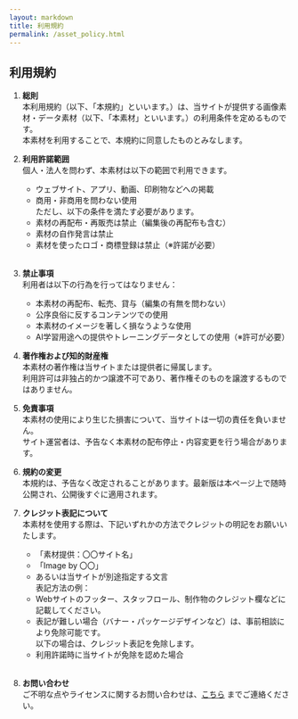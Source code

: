 ```yaml
---
layout: markdown
title: 利用規約
permalink: /asset_policy.html
---
```


## 利用規約

1. **総則**  
    本利用規約（以下、「本規約」といいます。）は、当サイトが提供する画像素材・データ素材（以下、「本素材」といいます。）の利用条件を定めるものです。  
    本素材を利用することで、本規約に同意したものとみなします。  

2. **利用許諾範囲**  
    個人・法人を問わず、本素材は以下の範囲で利用できます。  
    - ウェブサイト、アプリ、動画、印刷物などへの掲載  
    - 商用・非商用を問わない使用  
    ただし、以下の条件を満たす必要があります。  
    - 素材の再配布・再販売は禁止（編集後の再配布も含む）  
    - 素材の自作発言は禁止  
    - 素材を使ったロゴ・商標登録は禁止（※許諾が必要）  
    <span><br></span>

3. **禁止事項**  
    利用者は以下の行為を行ってはなりません：  
    - 本素材の再配布、転売、貸与（編集の有無を問わない）  
    - 公序良俗に反するコンテンツでの使用  
    - 本素材のイメージを著しく損なうような使用  
    - AI学習用途への提供やトレーニングデータとしての使用（※許可が必要）  

4. **著作権および知的財産権**  
    本素材の著作権は当サイトまたは提供者に帰属します。  
    利用許可は非独占的かつ譲渡不可であり、著作権そのものを譲渡するものではありません。  

5. **免責事項**  
    本素材の使用により生じた損害について、当サイトは一切の責任を負いません。  
    サイト運営者は、予告なく本素材の配布停止・内容変更を行う場合があります。  

6. **規約の変更**  
    本規約は、予告なく改定されることがあります。最新版は本ページ上で随時公開され、公開後すぐに適用されます。  

7. **クレジット表記について**  
    本素材を使用する際は、下記いずれかの方法でクレジットの明記をお願いいたします。  
    - 「素材提供：〇〇サイト名」  
    - 「Image by 〇〇」  
    - あるいは当サイトが別途指定する文言  
    表記方法の例：  
    - Webサイトのフッター、スタッフロール、制作物のクレジット欄などに記載してください。  
    - 表記が難しい場合（バナー・パッケージデザインなど）は、事前相談により免除可能です。  
    以下の場合は、クレジット表記を免除します。  
    - 利用許諾時に当サイトが免除を認めた場合  
    <br>

8. **お問い合わせ**  
    ご不明な点やライセンスに関するお問い合わせは、[こちら](/contact.html) までご連絡ください。  
